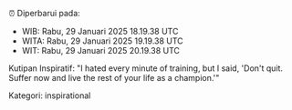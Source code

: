 ⏰ Diperbarui pada:
- WIB: Rabu, 29 Januari 2025 18.19.38 UTC
- WITA: Rabu, 29 Januari 2025 19.19.38 UTC
- WIT: Rabu, 29 Januari 2025 20.19.38 UTC

Kutipan Inspiratif:
"I hated every minute of training, but I said, 'Don't quit. Suffer now and live the rest of your life as a champion.'"


Kategori: inspirational

